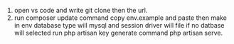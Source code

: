 1. open vs code and write git clone then the url.
2. run composer update command
copy env.example and paste then make in env
database type will mysql and session driver will file if no datbase will selected
run php artisan key generate command
php artisan serve.
